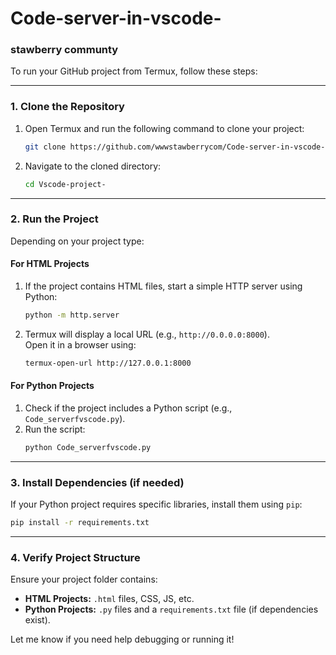 # Code-server-in-vscode-
### **stawberry communty**
To run your GitHub project from Termux, follow these steps:

---

### **1. Clone the Repository**
1. Open Termux and run the following command to clone your project:
   ```bash
   git clone https://github.com/wwwstawberrycom/Code-server-in-vscode-.git
   ```

2. Navigate to the cloned directory:
   ```bash
   cd Vscode-project-
   ```

---

### **2. Run the Project**
Depending on your project type:

#### **For HTML Projects**
1. If the project contains HTML files, start a simple HTTP server using Python:
   ```bash
   python -m http.server
   ```
2. Termux will display a local URL (e.g., `http://0.0.0.0:8000`).  
   Open it in a browser using:
   ```bash
   termux-open-url http://127.0.0.1:8000
   ```

#### **For Python Projects**
1. Check if the project includes a Python script (e.g., `Code_serverfvscode.py`).
2. Run the script:
   ```bash
   python Code_serverfvscode.py
   ```

---

### **3. Install Dependencies (if needed)**
If your Python project requires specific libraries, install them using `pip`:
```bash
pip install -r requirements.txt
```

---

### **4. Verify Project Structure**
Ensure your project folder contains:
- **HTML Projects:** `.html` files, CSS, JS, etc.
- **Python Projects:** `.py` files and a `requirements.txt` file (if dependencies exist).

Let me know if you need help debugging or running it!
